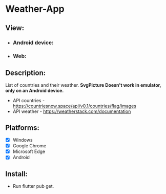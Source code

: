 # Weather-App

## View:
- ### Android device:
- ### Web:

## Description:
List of countries and their weather.
**SvgPicture Doesn't work in emulator, only on an Android device.**
- API countries - https://countriesnow.space/api/v0.1/countries/flag/images
- API weather - https://weatherstack.com/documentation



## Platforms:
- [X] Windows
- [X] Google Chrome
- [X] Microsoft Edge
- [X] Android

## Install:
- Run flutter pub get.
